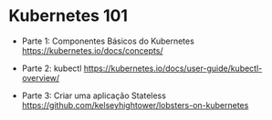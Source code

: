 # Kubernetes 101

- Parte 1: Componentes Básicos do Kubernetes
  https://kubernetes.io/docs/concepts/

- Parte 2: kubectl
  https://kubernetes.io/docs/user-guide/kubectl-overview/

- Parte 3: Criar uma aplicação Stateless
  https://github.com/kelseyhightower/lobsters-on-kubernetes
